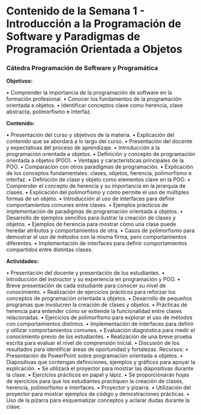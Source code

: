 # Contenido de la Semana 1 - Introducción a la Programación de Software y Paradigmas de Programación Orientada a Objetos

### Cátedra Programación de Software y Programática 

**Objetivos:**

•	Comprender la importancia de la programación de software en la formación profesional.
•	Conocer los fundamentos de la programación orientada a objetos.
•	Identificar conceptos clave como herencia, clase abstracta, polimorfismo e interfaz.

**Contenido:**

•	Presentación del curso y objetivos de la materia.
•	Explicación del contenido que se abordará a lo largo del curso.
•	Presentación del docente y expectativas del proceso de aprendizaje.
•	Introducción a la programación orientada a objetos.
•	Definición y concepto de programación orientada a objetos (POO).
•	Ventajas y características principales de la POO.
•	Comparación con otros paradigmas de programación.
•	Explicación de los conceptos fundamentales: clases, objetos, herencia, polimorfismo e interfaz.
•	Definición de clase y objeto como elementos clave en la POO.
•	Comprender el concepto de herencia y su importancia en la jerarquía de clases.
•	Explicación del polimorfismo y cómo permite el uso de múltiples formas de un objeto.
•	Introducción al uso de interfaces para definir comportamientos comunes entre clases.
•	Ejemplos prácticos de implementación de paradigmas de programación orientada a objetos.
•	Desarrollo de ejemplos sencillos para ilustrar la creación de clases y objetos.
•	Ejemplos de herencia para mostrar cómo una clase puede heredar atributos y comportamientos de otra.
•	Casos de polimorfismo para demostrar el uso de métodos con la misma firma, pero comportamientos diferentes.
•	Implementación de interfaces para definir comportamientos compartidos entre distintas clases.

**Actividades:**

•	Presentación del docente y presentación de los estudiantes.
•	Introducción del instructor y su experiencia en programación y POO.
•	Breve presentación de cada estudiante para conocer su nivel de conocimiento.
•	Realización de ejercicios prácticos para reforzar los conceptos de programación orientada a objetos.
•	Desarrollo de pequeños programas que involucren la creación de clases y objetos.
•	Prácticas de herencia para entender cómo se extiende la funcionalidad entre clases relacionadas.
•	Ejercicios de polimorfismo para explorar el uso de métodos con comportamientos distintos.
•	Implementación de interfaces para definir y utilizar comportamientos comunes.
•	Evaluación diagnóstica para medir el conocimiento previo de los estudiantes.
•	Realización de una breve prueba escrita para evaluar el nivel de comprensión inicial.
•	Discusión de los resultados para identificar áreas de oportunidad y fortalezas.
Recursos:
•	Presentación de PowerPoint sobre programación orientada a objetos.
•	Diapositivas que contengan definiciones, ejemplos y gráficos para apoyar la explicación.
•	Se utilizará el proyector para mostrar las diapositivas durante la clase.
•	Ejercicios prácticos en papel y lápiz.
•	Se proporcionarán hojas de ejercicios para que los estudiantes practiquen la creación de clases, herencia, polimorfismo e interfaces.
•	Proyector y pizarra.
•	Utilización del proyector para mostrar ejemplos de código y demostraciones prácticas.
•	Uso de la pizarra para esquematizar conceptos y aclarar dudas durante la clase.

